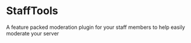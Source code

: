 # StaffTools
A feature packed moderation plugin for your staff members to help easily moderate your server
